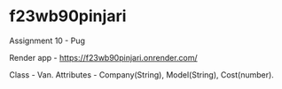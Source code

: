 # f23wb90pinjari <br>

Assignment 10 - Pug 

Render app - https://f23wb90pinjari.onrender.com/

Class - Van.
Attributes - Company(String), Model(String), Cost(number).
